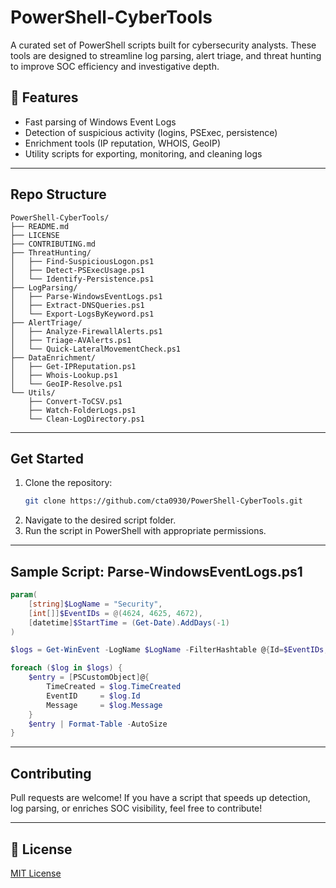 # PowerShell-CyberTools

A curated set of PowerShell scripts built for cybersecurity analysts. These tools are designed to streamline log parsing, alert triage, and threat hunting to improve SOC efficiency and investigative depth.

## 🔧 Features
- Fast parsing of Windows Event Logs
- Detection of suspicious activity (logins, PSExec, persistence)
- Enrichment tools (IP reputation, WHOIS, GeoIP)
- Utility scripts for exporting, monitoring, and cleaning logs

---

## Repo Structure

```
PowerShell-CyberTools/
├── README.md
├── LICENSE
├── CONTRIBUTING.md
├── ThreatHunting/
│   ├── Find-SuspiciousLogon.ps1
│   ├── Detect-PSExecUsage.ps1
│   └── Identify-Persistence.ps1
├── LogParsing/
│   ├── Parse-WindowsEventLogs.ps1
│   ├── Extract-DNSQueries.ps1
│   └── Export-LogsByKeyword.ps1
├── AlertTriage/
│   ├── Analyze-FirewallAlerts.ps1
│   ├── Triage-AVAlerts.ps1
│   └── Quick-LateralMovementCheck.ps1
├── DataEnrichment/
│   ├── Get-IPReputation.ps1
│   ├── Whois-Lookup.ps1
│   └── GeoIP-Resolve.ps1
└── Utils/
    ├── Convert-ToCSV.ps1
    ├── Watch-FolderLogs.ps1
    └── Clean-LogDirectory.ps1
```

---

## Get Started

1. Clone the repository:
   ```bash
   git clone https://github.com/cta0930/PowerShell-CyberTools.git
   ```
2. Navigate to the desired script folder.
3. Run the script in PowerShell with appropriate permissions.

---

## Sample Script: Parse-WindowsEventLogs.ps1

```powershell
param(
    [string]$LogName = "Security",
    [int[]]$EventIDs = @(4624, 4625, 4672),
    [datetime]$StartTime = (Get-Date).AddDays(-1)
)

$logs = Get-WinEvent -LogName $LogName -FilterHashtable @{Id=$EventIDs; StartTime=$StartTime} -ErrorAction SilentlyContinue

foreach ($log in $logs) {
    $entry = [PSCustomObject]@{
        TimeCreated = $log.TimeCreated
        EventID     = $log.Id
        Message     = $log.Message
    }
    $entry | Format-Table -AutoSize
}
```

---

## Contributing
Pull requests are welcome! If you have a script that speeds up detection, log parsing, or enriches SOC visibility, feel free to contribute!

---

## 📄 License
[MIT License](LICENSE)
